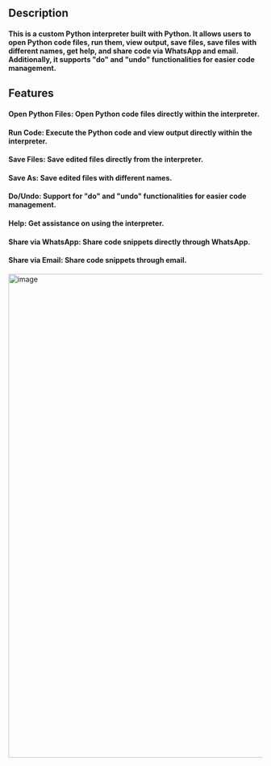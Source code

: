 <h2>Description</h2>
<h4>This is a custom Python interpreter built with Python. It allows users to open Python code files, run them, view output, save files, save files with different names, get help, and share code via WhatsApp and email. Additionally, it supports "do" and "undo" functionalities for easier code management.</h4>
<h2>Features</h2>
<h4>Open Python Files: Open Python code files directly within the interpreter.</h4>
<h4>Run Code: Execute the Python code and view output directly within the interpreter.</h4>
<h4>Save Files: Save edited files directly from the interpreter.</h4>
<h4>Save As: Save edited files with different names.</h4>
<h4>Do/Undo: Support for "do" and "undo" functionalities for easier code management.</h4>
<h4>Help: Get assistance on using the interpreter.</h4>
<h4>Share via WhatsApp: Share code snippets directly through WhatsApp.</h4>
<h4>Share via Email: Share code snippets through email.</h4>

<img width="960" alt="image" src="https://github.com/Akshi44/Python-Interpreter/assets/104931182/5b0bcd09-f34d-426d-9df6-3044fb1260ba">

